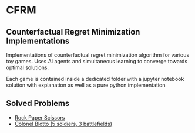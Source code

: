 # CFRM
## Counterfactual Regret Minimization Implementations
Implementations of counterfactual regret minimization algorithm for various toy games. 
Uses AI agents and simultaneous learning to converge towards  optimal solutions.

Each game is contained inside a dedicated folder with a jupyter notebook solution with explanation as well as a pure python implementation

## Solved Problems
- [Rock Paper Scissors](https://github.com/pranavwalia/CFRM/tree/master/Rock%20Paper%20Scissors)
- [Colonel Blotto (5 soldiers, 3 battlefields)](https://github.com/pranavwalia/CFRM/tree/master/Colonel%20Blotto)
